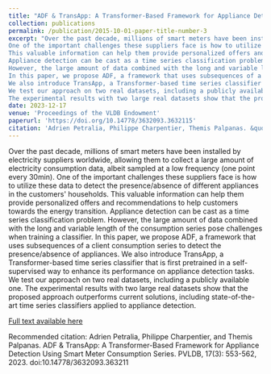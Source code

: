 ```yaml
---
title: "ADF & TransApp: A Transformer-Based Framework for Appliance Detection Using Smart Meter Consumption Series"
collection: publications
permalink: /publication/2015-10-01-paper-title-number-3
excerpt: "Over the past decade, millions of smart meters have been installed by electricity suppliers worldwide, allowing them to collect a large amount of electricity consumption data, albeit sampled at a low frequency (one point every 30min). 
One of the important challenges these suppliers face is how to utilize these data to detect the presence/absence of different appliances in the customers' households. 
This valuable information can help them provide personalized offers and recommendations to help customers towards the energy transition. 
Appliance detection can be cast as a time series classification problem. 
However, the large amount of data combined with the long and variable length of the consumption series pose challenges when training a classifier.
In this paper, we propose ADF, a framework that uses subsequences of a client consumption series to detect the presence/absence of appliances. 
We also introduce TransApp, a Transformer-based time series classifier that is first pretrained in a self-supervised way to enhance its performance on appliance detection tasks. 
We test our approach on two real datasets, including a publicly available one.
The experimental results with two large real datasets show that the proposed approach outperforms current solutions, including state-of-the-art time series classifiers applied to appliance detection."
date: 2023-12-17
venue: 'Proceedings of the VLDB Endowment'
paperurl: 'https://doi.org/10.14778/3632093.3632115'
citation: 'Adrien Petralia, Philippe Charpentier, Themis Palpanas. &quot;ADF & TransApp: A Transformer-Based Framework for Appliance Detection Using Smart Meter Consumption Series.&quot; <i>Proceedings of the VLDB Endowment (PVLDB) Journal: 553-562, 2023. doi:10.14778/3632093.363211</i>'
---
```

Over the past decade, millions of smart meters have been installed by electricity suppliers worldwide, allowing them to collect a large amount of electricity consumption data, albeit sampled at a low frequency (one point every 30min). 
One of the important challenges these suppliers face is how to utilize these data to detect the presence/absence of different appliances in the customers' households. 
This valuable information can help them provide personalized offers and recommendations to help customers towards the energy transition. 
Appliance detection can be cast as a time series classification problem. 
However, the large amount of data combined with the long and variable length of the consumption series pose challenges when training a classifier.
In this paper, we propose ADF, a framework that uses subsequences of a client consumption series to detect the presence/absence of appliances. 
We also introduce TransApp, a Transformer-based time series classifier that is first pretrained in a self-supervised way to enhance its performance on appliance detection tasks. 
We test our approach on two real datasets, including a publicly available one.
The experimental results with two large real datasets show that the proposed approach outperforms current solutions, including state-of-the-art time series classifiers applied to appliance detection.

[Full text  available here](https://doi.org/10.14778/3632093.3632115)

Recommended citation: Adrien Petralia, Philippe Charpentier, and Themis Palpanas. ADF & TransApp: A Transformer-Based Framework for Appliance Detection Using Smart Meter Consumption Series. PVLDB, 17(3): 553-562, 2023. doi:10.14778/3632093.363211
